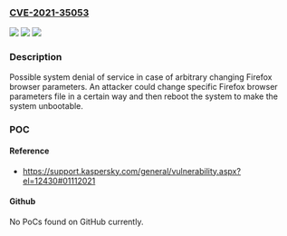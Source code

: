 ### [CVE-2021-35053](https://cve.mitre.org/cgi-bin/cvename.cgi?name=CVE-2021-35053)
![](https://img.shields.io/static/v1?label=Product&message=Kaspersky%20Endpoint%20Security%20for%20Windows&color=blue)
![](https://img.shields.io/static/v1?label=Version&message=KES%20versions%20from%2011.1%20to%2011.6%20(inclusively)%20&color=brightgreen)
![](https://img.shields.io/static/v1?label=Vulnerability&message=DoS&color=brightgreen)

### Description

Possible system denial of service in case of arbitrary changing Firefox browser parameters. An attacker could change specific Firefox browser parameters file in a certain way and then reboot the system to make the system unbootable.

### POC

#### Reference
- https://support.kaspersky.com/general/vulnerability.aspx?el=12430#01112021

#### Github
No PoCs found on GitHub currently.

